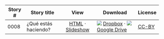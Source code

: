 Story #  | Story title | View | Download | License
-------- | -----------  |:-------:| ---------------- | -------
0008 | ¿Qué estás haciendo? | [HTML](https://global-asp.github.io/stories/es/0008_qué-estás-haciendo.html) · [Slideshow](https://global-asp.github.io/stories/es/0008_qué-estás-haciendo_slides.html) | ![](https://avatars0.githubusercontent.com/u/559357?v=3&s=24) [Dropbox](https://www.dropbox.com/s/7ybh97ds8bsztnx/es.zip) · ![](https://cloud.githubusercontent.com/assets/9295750/9473522/1d6fdde4-4b10-11e5-98f5-aa6c6b04a08e.png) [Google Drive](https://drive.google.com/file/d/0B59ZADK9Esbsd0ZxRnBQdWdwZlE/view?usp=sharing) | [CC-BY](https://creativecommons.org/licenses/by/3.0/)
